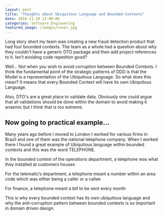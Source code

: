 ```yaml
---
layout: post
title: "Thoughts about Ubiquitous Language and Bounded-Contexts"
date: 2016-11-10 12:00:00
categories: Software_Engineering
featured_image: /images/cover.jpg
---
```


Long story short my team was creating a new fraud detection product that had four bounded contexts. The team as a whole had a question about why they couldn't have a generic DTO package and then add project references to it. Isn't avoiding code repetition good?

Well... Not when you wish to avoid corruption between Bounded Contexts. I think the fundamental point of the strategic patterns of DDD is that the Model is a representation of the Ubiquitous Language. So what does this mean? It means that every Bounded Context will have its own Ubiquitous Language.

Also, DTO's are a great place to validate data. Obviously one could argue that all validations should be done within the domain to avoid making it anaemic but I think that is too extreme.

## Now going to practical example...

Many years ago before I moved to London I worked for various firms in Brazil and one of them was the national telephone company. When I worked there I found a great example of Ubiquitous language within bounded contexts and this was the word TELEPHONE.

In the bounded context of the operations department, a telephone was what they installed at customers houses

For the telematic’s department, a telephone meant a number within an area code which was either being a caller or a callee

For finance, a telephone meant a bill to be sent every month

This is why every bounded context has its own ubiquitous language and why the anti-corruption pattern between bounded contexts is so important in domain driven design.